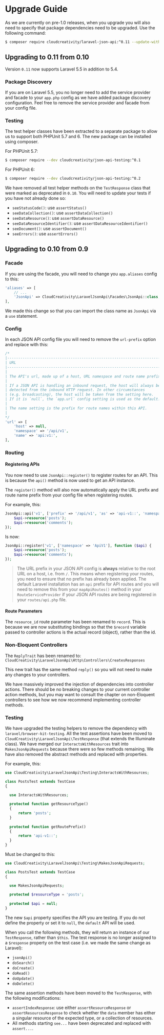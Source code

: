 # Upgrade Guide 

As we are currently on pre-1.0 releases, when you upgrade you will also need to specify that package
dependencies need to be upgraded. Use the following command:

```bash
$ composer require cloudcreativity/laravel-json-api:^0.11 --update-with-dependencies
```

## Upgrading to 0.11 from 0.10

Version `0.11` now supports Laravel 5.5 in addition to 5.4.

### Package Discovery

If you are on Laravel 5.5, you no longer need to add the service provider and facade to your `app.php` config as
we have added package discovery configuration. Feel free to remove the service provider and facade from your
config file.

### Testing

The test helper classes have been extracted to a separate package to allow us to support both PHPUnit 5.7 and 6. 
The new package can be installed using composer.

For PHPUnit 5.7:

```bash
$ composer require --dev cloudcreativity/json-api-testing:^0.1
```

For PHPUnit 6:

```bash
$ composer require --dev cloudcreativity/json-api-testing:^0.2
```

We have removed all test helper methods on the `TestResponse` class that were marked as deprecated in `0.10`. 
You will need to update your tests if you have not already done so:

  - `seeStatusCode()`: use `assertStatus()`
  - `seeDataCollection()`: use `assertDataCollection()`
  - `seeDataResource()`: use `assertDataResource()`
  - `seeDataResourceIdentifier()`: use `assertDataResourceIdentifier()`
  - `seeDocument()`: use `assertDocument()`
  - `seeErrors()`: use `assertErrors()` 

## Upgrading to 0.10 from 0.9

### Facade

If you are using the facade, you will need to change you `app.aliases` config to this:

```php
'aliases' => [
    // ...
    'JsonApi' => CloudCreativity\LaravelJsonApi\Facades\JsonApi::class,
],
```

We made this change so that you can import the class name as `JsonApi` via a `use` statement.

### Config

In each JSON API config file you will need to remove the `url-prefix` option and replace with this:

```php
/*
|--------------------------------------------------------------------------
| URL
|--------------------------------------------------------------------------
|
| The API's url, made up of a host, URL namespace and route name prefix.
|
| If a JSON API is handling an inbound request, the host will always be
| detected from the inbound HTTP request. In other circumstances
| (e.g. broadcasting), the host will be taken from the setting here.
| If it is `null`, the `app.url` config setting is used as the default.
|
| The name setting is the prefix for route names within this API.
|
*/
'url' => [
    'host' => null,
    'namespace' => '/api/v1',
    'name' => 'api:v1:',
],
```

### Routing

#### Registering APIs

You now need to use `JsonApi::register()` to register routes for an API. This is because the `api()` method
is now used to get an API instance.

The `register()` method will also now automatically apply the URL prefix and route name prefix from your config 
file when registering routes.

For example, this:

```php
JsonApi::api('v1', ['prefix' => '/api/v1', 'as' => 'api-v1::', 'namespace' => 'ApiV1'], function ($api) {
    $api->resource('posts');
    $api->resource('comments');
});
```

Is now:

```php
JsonApi::register('v1', ['namespace' => 'ApiV1'], function ($api) {
    $api->resource('posts');
    $api->resource('comments');
});
```

> The URL prefix in your JSON API config is **always** relative to the root URL on a host, i.e. from `/`. 
This means when registering your routes, you need to ensure that no prefix has already been applied. The default
Laravel installation has an `api` prefix for API routes and you will need to remove this from your `mapApiRoutes()`
method in your `RouteServiceProvider` if your JSON API routes are being registered in your `routes/api.php` file.

#### Route Parameters

The `resource_id` route parameter has been renamed to `record`. This is because we are now substituting bindings
so that the `$record` variable passed to controller actions is the actual record (object), rather than the id.

### Non-Eloquent Controllers

The `ReplyTrait` has been renamed to:
`CloudCreativity\LaravelJsonApi\Http\Controllers\CreatesResponses`

This new trait has the same method `reply()` so you will not need to make any changes to your controllers.

We have massively improved the injection of dependencies into controller actions. There should be no breaking changes
to your current controller action methods, but you may want to consult the chapter on non-Eloquent controllers to
see how we now recommend implementing controller methods.

### Testing

We have upgraded the testing helpers to remove the dependency with `laravel/browser-kit-testing`. All the test
assertions have been moved to `CloudCreativity\LaravelJsonApi\TestResponse` (that extends the Illuminate class).
We have merged our `InteractsWithResources` trait into `MakesJsonApiRequests` because there were so few methods 
remaining. We have also removed the abstract methods and replaced with properties.

For example, this:

```php
use CloudCreativity\LaravelJsonApi\Testing\InteractsWithResources;

class PostsTest extends TestCase
{

  use InteractsWithResources;
  
  protected function getResourceType()
  {
      return 'posts';
  }
  
  protected function getRoutePrefix()
  {
      return 'api-v1::';
  }
}
```

Must be changed to this:

```php
use CloudCreativity\LaravelJsonApi\Testing\MakesJsonApiRequests;

class PostsTest extends TestCase
{

  use MakesJsonApiRequests;
  
  protected $resourceType = 'posts';
  
  protected $api = null;
}
```

The new `$api` property specifies the API you are testing. If you do not define the property or set it to `null`, 
the `default` API will be used.

When you call the following methods, they will return an instance of our `TestResponse`, rather than `$this`. The
test response is no longer assigned to a `$response` property on the test case (i.e. we made the same change as
Laravel):

- `jsonApi()`
- `doSearch()`
- `doCreate()`
- `doRead()`
- `doUpdate()`
- `doDelete()`

The same assertion methods have been moved to the `TestResponse`, with the following modifications:

- `assertIndexResponse`: use either `assertResourceResponse` or `assertResourcesResponse` to check whether the
`data` member has either a singular resource of the expected type, or a collection of resources.
- All methods starting `see...` have been deprecated and replaced with `assert...`. 
